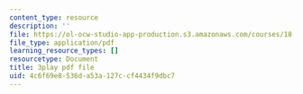 ```yaml
---
content_type: resource
description: ''
file: https://ol-ocw-studio-app-production.s3.amazonaws.com/courses/18-01sc-single-variable-calculus-fall-2010/4c6f69e8536da53a127ccf4434f9dbc7_uc4xJsi99bk.pdf
file_type: application/pdf
learning_resource_types: []
resourcetype: Document
title: 3play pdf file
uid: 4c6f69e8-536d-a53a-127c-cf4434f9dbc7
---
```


